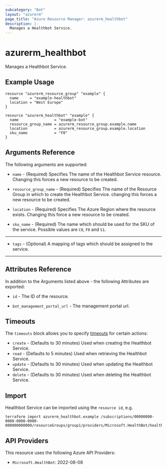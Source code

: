 ```yaml
---
subcategory: "Bot"
layout: "azurerm"
page_title: "Azure Resource Manager: azurerm_healthbot"
description: |-
  Manages a Healthbot Service.
---
```


# azurerm_healthbot

Manages a Healthbot Service.

## Example Usage

```hcl
resource "azurerm_resource_group" "example" {
  name     = "example-healthbot"
  location = "West Europe"
}

resource "azurerm_healthbot" "example" {
  name                = "example-bot"
  resource_group_name = azurerm_resource_group.example.name
  location            = azurerm_resource_group.example.location
  sku_name            = "F0"
}
```

## Arguments Reference

The following arguments are supported:

* `name` - (Required) Specifies The name of the Healthbot Service resource. Changing this forces a new resource to be created.

* `resource_group_name` - (Required) Specifies The name of the Resource Group in which to create the Healthbot Service. changing this forces a new resource to be created.

* `location` - (Required) Specifies The Azure Region where the resource exists. Changing this force a new resource to be created.

* `sku_name` - (Required) The name which should be used for the SKU of the service. Possible values are `C0`, `F0` and `S1`.

---

* `tags` - (Optional) A mapping of tags which should be assigned to the service.

---

## Attributes Reference

In addition to the Arguments listed above - the following Attributes are exported:

* `id` - The ID of the resource.

* `bot_management_portal_url` - The management portal url.

## Timeouts

The `timeouts` block allows you to specify [timeouts](https://www.terraform.io/language/resources/syntax#operation-timeouts) for certain actions:

* `create` - (Defaults to 30 minutes) Used when creating the Healthbot Service.
* `read` - (Defaults to 5 minutes) Used when retrieving the Healthbot Service.
* `update` - (Defaults to 30 minutes) Used when updating the Healthbot Service.
* `delete` - (Defaults to 30 minutes) Used when deleting the Healthbot Service.

## Import

Healthbot Service can be imported using the `resource id`, e.g.

```shell
terraform import azurerm_healthbot.example /subscriptions/00000000-0000-0000-0000-000000000000/resourceGroups/group1/providers/Microsoft.HealthBot/healthBots/bot1
```

## API Providers
<!-- This section is generated, changes will be overwritten -->
This resource uses the following Azure API Providers:

* `Microsoft.HealthBot`: 2022-08-08
